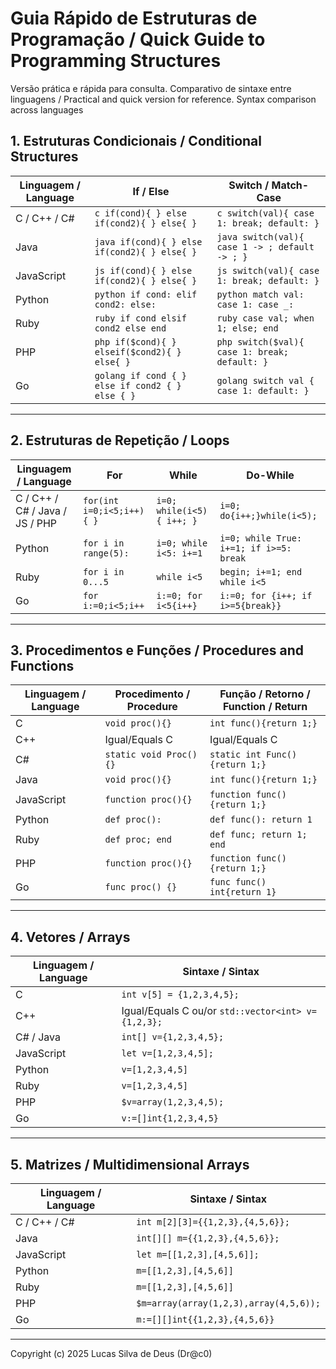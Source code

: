 # Guia Rápido de Estruturas de Programação / Quick Guide to Programming Structures

Versão prática e rápida para consulta. Comparativo de sintaxe entre linguagens / Practical and quick version for reference. Syntax comparison across languages

## 1. Estruturas Condicionais / Conditional Structures

| Linguagem / Language | If / Else | Switch / Match-Case |
|-----------|-----------|-------------------|
| C / C++ / C# | ```c if(cond){ } else if(cond2){ } else{ }``` | ```c switch(val){ case 1: break; default: }``` |
| Java | ```java if(cond){ } else if(cond2){ } else{ }``` | ```java switch(val){ case 1 -> ; default -> ; }``` |
| JavaScript | ```js if(cond){ } else if(cond2){ } else{ }``` | ```js switch(val){ case 1: break; default: }``` |
| Python | ```python if cond: elif cond2: else:``` | ```python match val: case 1: case _:``` |
| Ruby | ```ruby if cond elsif cond2 else end``` | ```ruby case val; when 1; else; end``` |
| PHP | ```php if($cond){ } elseif($cond2){ } else{ }``` | ```php switch($val){ case 1: break; default: }``` |
| Go | ```golang if cond { } else if cond2 { } else { }``` | ```golang switch val { case 1: default: }``` |

---

## 2. Estruturas de Repetição / Loops

| Linguagem / Language | For | While | Do-While |
|-----------|-----|-------|-----------|
| C / C++ / C# / Java / JS / PHP | ```for(int i=0;i<5;i++){ }``` | ```i=0; while(i<5){ i++; }``` | ```i=0; do{i++;}while(i<5);``` |
| Python | ```for i in range(5):``` | ```i=0; while i<5: i+=1``` | ```i=0; while True: i+=1; if i>=5: break``` |
| Ruby | ```for i in 0...5``` | ```while i<5``` | ```begin; i+=1; end while i<5``` |
| Go | ```for i:=0;i<5;i++``` | ```i:=0; for i<5{i++}``` | ```i:=0; for {i++; if i>=5{break}}``` |

---

## 3. Procedimentos e Funções / Procedures and Functions

| Linguagem / Language | Procedimento / Procedure | Função / Retorno / Function / Return |
|-----------|-------------|----------------|
| C | ```void proc(){}``` | ```int func(){return 1;}``` |
| C++ | Igual/Equals C | Igual/Equals C |
| C# | ```static void Proc(){}``` | ```static int Func(){return 1;}``` |
| Java | ```void proc(){}``` | ```int func(){return 1;}``` |
| JavaScript | ```function proc(){}``` | ```function func(){return 1;}``` |
| Python | ```def proc():``` | ```def func(): return 1``` |
| Ruby | ```def proc; end``` | ```def func; return 1; end``` |
| PHP | ```function proc(){}``` | ```function func(){return 1;}``` |
| Go | ```func proc() {}``` | ```func func() int{return 1}``` |

---

## 4. Vetores / Arrays

| Linguagem / Language | Sintaxe / Sintax |
|-----------|---------|
| C | `int v[5] = {1,2,3,4,5};` |
| C++ | Igual/Equals C ou/or `std::vector<int> v={1,2,3};` |
| C# / Java | `int[] v={1,2,3,4,5};` |
| JavaScript | `let v=[1,2,3,4,5];` |
| Python | `v=[1,2,3,4,5]` |
| Ruby | `v=[1,2,3,4,5]` |
| PHP | `$v=array(1,2,3,4,5);` |
| Go | `v:=[]int{1,2,3,4,5}` |

---

## 5. Matrizes / Multidimensional Arrays

| Linguagem / Language | Sintaxe / Sintax |
|-----------|---------|
| C / C++ / C# | `int m[2][3]={{1,2,3},{4,5,6}};` |
| Java | `int[][] m={{1,2,3},{4,5,6}};` |
| JavaScript | `let m=[[1,2,3],[4,5,6]];` |
| Python | `m=[[1,2,3],[4,5,6]]` |
| Ruby | `m=[[1,2,3],[4,5,6]]` |
| PHP | `$m=array(array(1,2,3),array(4,5,6));` |
| Go | `m:=[][]int{{1,2,3},{4,5,6}}` |


---

Copyright (c) 2025 Lucas Silva de Deus (Dr@c0)